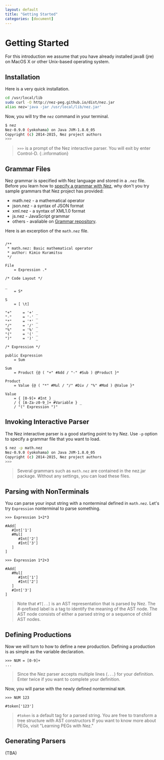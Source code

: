```yaml
---
layout: default
title: "Getting Started"
categories: [document]
---
```


# Getting Started


For this introduction we assume that you have already installed java8 (jre) on
MacOS X or other Unix-based operating system.

## Installation

Here is a very quick installation.

~~~ bash
cd /usr/local/lib
sudo curl -O http://nez-peg.github.io/dist/nez.jar
alias nez='java -jar /usr/local/lib/nez.jar'
~~~

Now, you will try the `nez` command in your terminal.

~~~ bash
$ nez
Nez-0.9.0 (yokohama) on Java JVM-1.8.0_05
Copyright (c) 2014-2015, Nez project authors
>>>

~~~

> `>>>` is a prompt of the Nez interactive parser.
> You will exit by enter Control-D.
{:.information}

## Grammar Files

Nez grammar is specified with Nez language and stored in a `.nez` file.
Before you learn how to [specify a grammar with Nez](/spec.html),
why don't you try sample grammars that Nez project has provided:

* math.nez - a mathematical operator
* json.nez - a syntax of JSON format
* xml.nez - a syntax of XML1.0 format
* js.nez - JavaScript grammar
* others - avaliable on [Grammar repository](https://github.com/nez-peg/nez-sample).

Here is an excerption of the `math.nez` file.

~~~ nez

/**
 * math.nez: Basic mathematical operator
 * author: Kimio Kuramitsu
 */

File
	= Expression .*

/* Code Layout */

_
	= S*

S
	= [ \t]

"+"     = '+' _
"-"     = '-' _
"*"     = '*' _
"/"     = '/' _
"%"     = '%' _
"("     = '(' _
")"     = ')' _

/* Expression */

public Expression
	= Sum

Sum
	= Product {@ ( "+" #Add / "-" #Sub ) @Product }*

Product
	= Value {@ ( "*" #Mul / "/" #Div / "%" #Mod ) @Value }*

Value
	= { [0-9]+ #Int } _
	/ { [A-Za-z0-9_]+ #Variable } _
	/ "(" Expression ")"

~~~

## Invoking Interactive Parser

The Nez interactive parser is a good starting point to try Nez.
Use `-p` option to specify a grammar file that you want to load.

~~~ bash
$ nez -p math.nez
Nez-0.9.0 (yokohama) on Java JVM-1.8.0_05
Copyright (c) 2014-2015, Nez project authors
>>>

~~~

> Several grammars such as `math.nez` are contained in the nez.jar package.
> Without any settings, you can load these files.

## Parsing with NonTerminals

You can parse your input string with a nonterminal defined in `math.nez`.
Let's try `Expression` nonterminal to parse something.

~~~
>>> Expression 1+2*3

#Add[
   #Int['1']
   #Mul[
      #Int['2']
      #Int['3']
   ]
]

>>> Expression 1*2+3

#Add[
   #Mul[
      #Int['1']
      #Int['2']
   ]
   #Int['3']
]
~~~

> Note that `#T[..]` is an AST representation that is parsed by Nez.
> The #-prefixed label is a tag to identify the meaning of the AST node.
> The AST node consists of either a parsed string or a sequence of child AST nodes.

## Defining Productions

Now we will turn to how to define a new production.
Defining a production is as simple as the variable declaration.


~~~
>>> NUM = [0-9]+
...

~~~

> Since the Nez parser accepts multiple lines (`...`) for your definition.
> Enter twice if you want to complete your definition.


Now, you will parse with the newly defined nonterminal `NUM`.

~~~
>>> NUM 123

#token['123']

~~~

> `#token` is a default tag for a parsed string.
> You are free to transform a tree structure with AST constructors
> If you want to know more about PEGs, visit "Learning PEGs with Nez."

## Generating Parsers

(TBA)
